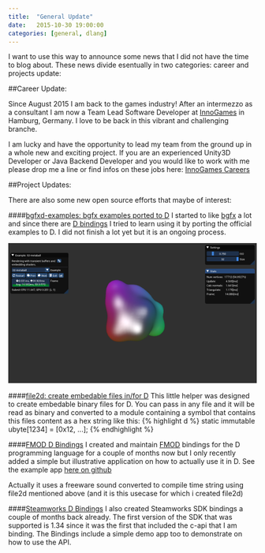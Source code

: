 ```yaml
---
title:  "General Update"
date:   2015-10-30 19:00:00
categories: [general, dlang]
---
```


I want to use this way to announce some news that I did not have the time to blog about. These news divide esentually in two categories: career and projects update:

##Career Update:

Since August 2015 I am back to the games industry! After an intermezzo as a consultant I am now a Team Lead Software Developer at [InnoGames](https://www.innogames.com/) in Hamburg, Germany. I love to be back in this vibrant and challenging branche. 

I am lucky and have the opportunity to lead my team from the ground up in a whole new and exciting project. If you are an experienced Unity3D Developer or Java Backend Developer and you would like to work with me please drop me a line or find infos on these jobs here: [InnoGames Careers](http://corporate.innogames.com/de/career/jobs.html)

##Project Updates:

There are also some new open source efforts that maybe of interest:

####[bgfxd-examples: bgfx examples ported to D](https://github.com/Extrawurst/bgfxd-examples)
I started to like [bgfx](https://github.com/bkaradzic/bgfx) a lot and since there are [D bindings](https://github.com/DerelictOrg/DerelictBgfx) I tried to learn using it by porting the official examples to D. I did not finish a lot yet but it is an ongoing process.

![example-02](https://raw.githubusercontent.com/bkaradzic/bgfx/master/examples/02-metaballs/screenshot.png)

####[file2d: create embedable files in/for D](https://github.com/Extrawurst/file2d)
This little helper was designed to create embedable binary files for D. You can pass in any file and it will be read as binary and converted to a module containing a symbol that contains this files content as a hex string like this:
{% highlight d %}
static immutable ubyte[1234] = [0x12, ...];
{% endhighlight %}

####[FMOD D Bindings](https://github.com/Extrawurst/DerelictFmod)
I created and maintain [FMOD](http://www.fmod.org/) bindings for the D programming language for a couple of months now but I only recently added a simple but illustrative application on how to actually use it in D. See the example app [here on github](https://github.com/Extrawurst/DerelictFmod/blob/master/source/app.d)

Actually it uses a freeware sound converted to compile time string using file2d mentioned above (and it is this usecase for which i created file2d)

####[Steamworks D Bindings](https://github.com/Extrawurst/DerelictSteamworks)
I also created Steamworks SDK bindings a couple of months back already. The first version of the SDK that was supported is 1.34 since it was the first that included the c-api that I am binding. The Bindings include a simple demo app too to demonstrate on how to use the API.